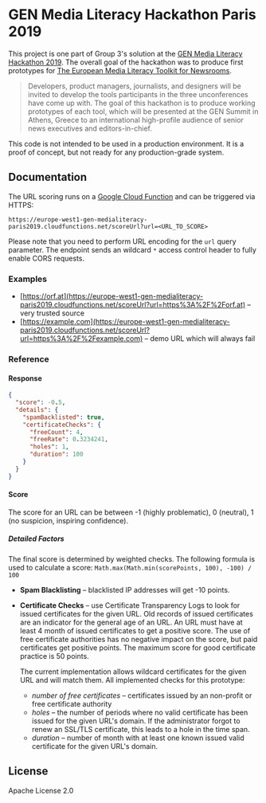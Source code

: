 # GEN Media Literacy Hackathon Paris 2019

This project is one part of Group 3's solution at the [GEN Media Literacy Hackathon 2019][1].
The overall goal of the hackathon was to produce first prototypes
for [The European Media Literacy Toolkit for Newsrooms][2].

> Developers, product managers, journalists, and designers will be invited to develop the tools participants in the
> three unconferences have come up with. The goal of this hackathon is to produce working prototypes of each tool,
> which will be presented at the GEN Summit in Athens, Greece to an international high-profile audience of senior news executives and editors-in-chief. 

This code is not intended to be used in a production environment. It is a proof of concept, but not ready for any
production-grade system.

## Documentation

The URL scoring runs on a [Google Cloud Function][3] and can be triggered via HTTPS:

```
https://europe-west1-gen-medialiteracy-paris2019.cloudfunctions.net/scoreUrl?url=<URL_TO_SCORE>
```

Please note that you need to perform URL encoding for the `url` query parameter. The endpoint sends an wildcard `*` access control header to fully enable CORS requests.

### Examples

* [https://orf.at](https://europe-west1-gen-medialiteracy-paris2019.cloudfunctions.net/scoreUrl?url=https%3A%2F%2Forf.at) – very trusted source
* [https://example.com](https://europe-west1-gen-medialiteracy-paris2019.cloudfunctions.net/scoreUrl?url=https%3A%2F%2Fexample.com) – demo URL which will always fail

### Reference

#### Response

```json
{
  "score": -0.5,
  "details": {
    "spamBacklisted": true,
    "certificateChecks": {
      "freeCount": 4,
      "freeRate": 0.3234241,
      "holes": 1,
      "duration": 100
    }
  }
}

```

#### Score

The score for an URL can be between -1 (highly problematic), 0 (neutral), 1 (no suspicion, inspiring confidence).

##### Detailed Factors

The final score is determined by weighted checks. The following formula is used to calculate a score: `Math.max(Math.min(scorePoints, 100), -100) / 100`

* **Spam Blacklisting** – blacklisted IP addresses will get -10 points.
* **Certificate Checks** – use Certificate Transparency Logs to look for issued certificates for the given URL.
  Old records of issued certificates are an indicator for the general age of an URL. An URL must have
  at least 4 month of issued certificates to get a positive score. The use of free certificate 
  authorities has no negative impact on the score, but paid certificates get positive points.
  The maximum score for good certificate practice is 50 points.
  
  The current implementation allows wildcard certificates for the given URL and will match them. All implemented checks for this prototype:
  
  * *number of free certificates* – certificates issued by an non-profit or free certificate authority
  * *holes* – the number of periods where no valid certificate has been issued for the given URL's domain. If the administrator forgot to renew an SSL/TLS certificate, this leads to a hole in the time span.
  * *duration* – number of month with at least one known issued valid certificate for the given URL's domain.

## License

Apache License 2.0

[1]: https://www.globaleditorsnetwork.org/programmes/the-media-literacy-toolkit/hackathon-in-paris/
[2]: https://www.globaleditorsnetwork.org/programmes/the-media-literacy-toolkit/
[3]: https://cloud.google.com/functions/
